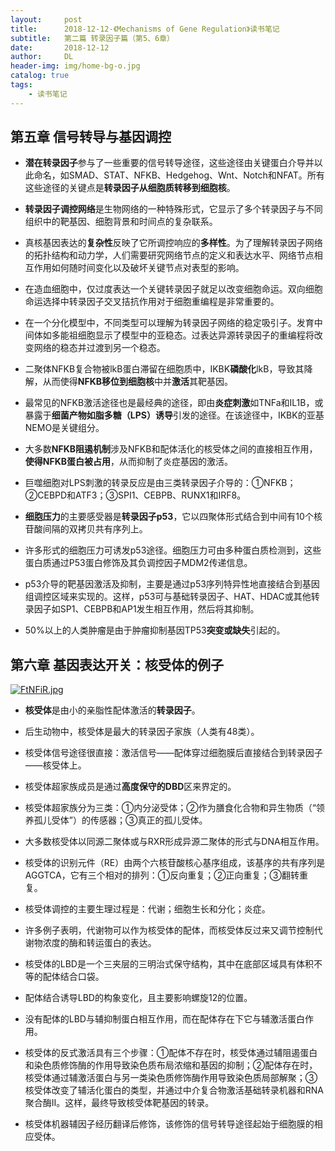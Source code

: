 ```yaml
---
layout:     post
title:      2018-12-12-《Mechanisms of Gene Regulation》读书笔记
subtitle:   第二篇 转录因子篇（第5、6章）
date:       2018-12-12
author:     DL
header-img: img/home-bg-o.jpg
catalog: true
tags:
    - 读书笔记
---
```


## 第五章 信号转导与基因调控

- **潜在转录因子**参与了一些重要的信号转导途径，这些途径由关键蛋白介导并以此命名，如SMAD、STAT、NFKB、Hedgehog、Wnt、Notch和NFAT。所有这些途径的关键点是**转录因子从细胞质转移到细胞核**。

- **转录因子调控网络**是生物网络的一种特殊形式，它显示了多个转录因子与不同组织中的靶基因、细胞背景和时间点的复杂联系。

- 真核基因表达的**复杂性**反映了它所调控响应的**多样性**。为了理解转录因子网络的拓扑结构和动力学，人们需要研究网络节点的定义和表达水平、网络节点相互作用如何随时间变化以及破坏关键节点对表型的影响。

- 在造血细胞中，仅过度表达一个关键转录因子就足以改变细胞命运。双向细胞命运选择中转录因子交叉拮抗作用对于细胞重编程是非常重要的。

- 在一个分化模型中，不同类型可以理解为转录因子网络的稳定吸引子。发育中间体如多能祖细胞显示了模型中的亚稳态。过表达异源转录因子的重编程将改变网络的稳态并过渡到另一个稳态。

- 二聚体NFKB复合物被lkB蛋白滞留在细胞质中，IKBK**磷酸化**lkB，导致其降解，从而使得**NFKB移位到细胞核**中并**激活**其靶基因。

- 最常见的NFKB激活途径也是最经典的途径，即由**炎症刺激**如TNFa和IL1B，或暴露于**细菌产物如脂多糖（LPS）诱导**引发的途径。在该途径中，IKBK的亚基NEMO是关键组分。

- 大多数**NFKB阻遏机制**涉及NFKB和配体活化的核受体之间的直接相互作用，**使得NFKB蛋白被占用**，从而抑制了炎症基因的激活。

- 巨噬细胞对LPS刺激的转录反应是由三类转录因子介导的：①NFKB；②CEBPD和ATF3；③SPI1、CEBPB、RUNX1和IRF8。

- **细胞压力**的主要感受器是**转录因子p53**，它以四聚体形式结合到中间有10个核苷酸间隔的双拷贝共有序列上。

- 许多形式的细胞压力可诱发p53途径。细胞压力可由多种蛋白质检测到，这些蛋白质通过P53蛋白修饰及其负调控因子MDM2传递信息。

- p53介导的靶基因激活及抑制，主要是通过p53序列特异性地直接结合到基因组调控区域来实现的。这样，p53可与基础转录因子、HAT、HDAC或其他转录因子如SP1、CEBPB和AP1发生相互作用，然后将其抑制。

- 50%以上的人类肿瘤是由于肿瘤抑制基因TP53**突变或缺失**引起的。


## 第六章 基因表达开关：核受体的例子

[![FtNFiR.jpg](https://s1.ax1x.com/2018/12/12/FtNFiR.jpg)](https://imgchr.com/i/FtNFiR)

- **核受体**是由小的亲脂性配体激活的**转录因子**。

- 后生动物中，核受体是最大的转录因子家族（人类有48类）。

- 核受体信号途径很直接：激活信号——配体穿过细胞膜后直接结合到转录因子——核受体上。

- 核受体超家族成员是通过**高度保守的DBD**区来界定的。

- 核受体超家族分为三类：①内分泌受体；②作为膳食化合物和异生物质（“领养孤儿受体”）的传感器；③真正的孤儿受体。

- 大多数核受体以同源二聚体或与RXR形成异源二聚体的形式与DNA相互作用。

- 核受体的识别元件（RE）由两个六核苷酸核心基序组成，该基序的共有序列是AGGTCA，它有三个相对的排列：①反向重复；②正向重复；③翻转重复。

- 核受体调控的主要生理过程是：代谢；细胞生长和分化；炎症。

- 许多例子表明，代谢物可以作为核受体的配体，而核受体反过来又调节控制代谢物浓度的酶和转运蛋白的表达。

- 核受体的LBD是一个三夹层的三明治式保守结构，其中在底部区域具有体积不等的配体结合口袋。

- 配体结合诱导LBD的构象变化，且主要影响螺旋12的位置。

- 没有配体的LBD与辅抑制蛋白相互作用，而在配体存在下它与辅激活蛋白作用。

- 核受体的反式激活具有三个步骤：①配体不存在时，核受体通过辅阻遏蛋白和染色质修饰酶的作用导致染色质布局浓缩和基因的抑制；②配体存在时，核受体通过辅激活蛋白与另一类染色质修饰酶作用导致染色质局部解聚；③核受体改变了辅活化蛋白的类型，并通过中介复合物激活基础转录机器和RNA聚合酶Ⅱ。这样，最终导致核受体靶基因的转录。

- 核受体机器辅因子经历翻译后修饰，该修饰的信号转导途径起始于细胞膜的相应受体。